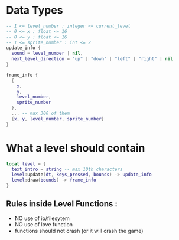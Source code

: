 # Data Types
```lua
-- 1 <= level_number : integer <= current_level
-- 0 <= x : float <= 16
-- 0 <= y : float <= 16
-- 1 <= sprite_number : int <= 2
update_info {
  sound = level_number | nil,
  next_level_direction = "up" | "down" | "left" | "right" | nil
}

frame_info {
  {
    x,
    y,
    level_number,
    sprite_number
  },
  ... -- max 300 of them
  {x, y, level_number, sprite_number} 
}
```

# What a level should contain
```lua
local level = {
  text_intro = string -- max 10th characters
  level:update(dt, keys_pressed, bounds) -> update_info
  level:draw(bounds) -> frame_info
}
```


## Rules inside Level Functions :
- NO use of io/filesytem
- NO use of love function
- functions should not crash (or it will crash the game)


